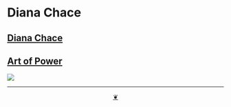# Diana Chace

## [Diana Chace ]( http://dianachace.com )

## [Art of Power]( http://artofpower.com )


![]( https://dianachace.github.io/images/Di6.jpg )


***

<center title="You have reached the end of the line" ><a title="Return to top" href="javascript:window.scrollTo(0,0);" class=aDingbat > ❦ </a></center>
